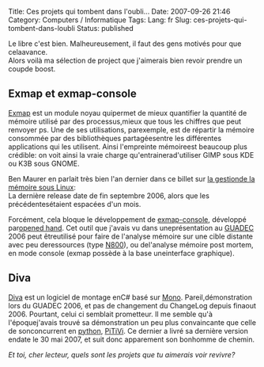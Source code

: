 Title: Ces projets qui tombent dans l'oubli...
Date: 2007-09-26 21:46
Category: Computers / Informatique
Tags:
Lang: fr
Slug: ces-projets-qui-tombent-dans-loubli
Status: published

Le libre c'est bien. Malheureusement, il faut des gens motivés pour que celaavance.  
Alors voilà ma sélection de project que j'aimerais bien revoir prendre un coupde boost.

Exmap et exmap-console
----------------------

[Exmap](\%22http://www.berthels.co.uk/exmap/\%22) est un module noyau quipermet de mieux quantifier la quantité de mémoire utilisé par des processus,mieux que tous les chiffres que peut renvoyer ps. Une de ses utilisations, parexemple, est de répartir la mémoire consommée par des bibliothèques partagéesentre les différentes applications qui les utilisent. Ainsi l'empreinte mémoireest beaucoup plus crédible: on voit ainsi la vraie charge qu'entrainerad'utiliser GIMP sous KDE ou K3B sous GNOME.  
  
Ben Maurer en parlait très bien l'an dernier dans ce billet sur [la gestionde la mémoire sous Linux](\%22http://bmaurer.blogspot.com/2006/03/memory-usage-with-smaps.html\%22):  
La dernière release date de fin septembre 2006, alors que les précédentesétaient espacées d'un mois.  
  
Forcément, cela bloque le développement de [exmap-console](\%22http://projects.o-hand.com/exmap-console\%22), développé par[opened hand](\%22http://o-hand.com/\%22). Cet outil que j'avais vu dans uneprésentation au [GUADEC](\%22http://www.guadec.org/\%22) 2006 peut êtreutilisé pour faire de l'analyse mémoire sur une cible distante avec peu deressources (type [N800](\%22http://www.nseries.com/products/n800/#l=products,n800\%22)), ou del'analyse mémoire post mortem, en mode console (exmap possède à la base uneinterface graphique).  

Diva
----

[Diva](\%22http://www.diva-project.org/\%22) est un logiciel de montage enC\# basé sur [Mono](\%22http://www.mono-project.com/\%22). Pareil,démonstration lors du GUADEC 2006, et pas de changement du ChangeLog depuis finaout 2006. Pourtant, celui ci semblait prometteur. Il me semble qu'à l'époquej'avais trouvé sa démonstration un peu plus convaincante que celle de sonconcurrent en [python](\%22http://python.org/\%22), [PiTiVi](\%22http://www.pitivi.org/\%22). Ce dernier a livré sa dernière version endate le 30 mai 2007, et suit donc apparement son bonhomme de chemin.  
  
*Et toi, cher lecteur, quels sont les projets que tu aimerais voir revivre?*
